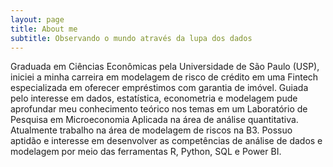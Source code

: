 ```yaml
---
layout: page
title: About me
subtitle: Observando o mundo através da lupa dos dados
---
```


Graduada em Ciências Econômicas pela Universidade de São Paulo (USP), iniciei a minha carreira em modelagem de risco de crédito em uma Fintech especializada em oferecer empréstimos com garantia de imóvel. Guiada pelo interesse em dados, estatística, econometria e modelagem pude aprofundar meu conhecimento teórico nos temas em um Laboratório de Pesquisa em Microeconomia Aplicada na área de análise quantitativa. Atualmente trabalho na área de modelagem de riscos na B3. Possuo aptidão e interesse em desenvolver as competências de análise de dados e modelagem por meio das ferramentas R, Python, SQL e Power BI.
